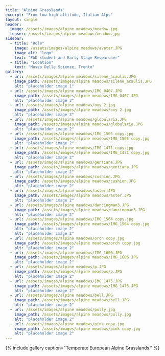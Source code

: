 ```yaml
---
title: "Alpine Grasslands"
excerpt: "From low-high altitude, Italian Alps"
layout: single
header:
  image: /assets/images/alpine meadows/meadow.jpg
  teaser: /assets/images/alpine meadows/meadow.jpg
sidebar:
  - title: "Role"
    image: /assets/images/alpine meadows/avatar.JPG
    image_alt: "logo"
    text: "PhD student and Early Stage Researcher"
  - title: "Location"
    text: "Museo Delle Scienze, Trento"
gallery:
  - url: /assets/images/alpine meadows/silene_acaulis.JPG
    image_path: /assets/images/alpine meadows/silene_acaulis.JPG
    alt: "placeholder image 1"
  - url: /assets/images/alpine meadows/IMG_0407.JPG
    image_path: /assets/images/alpine meadows/IMG_0407.JPG
    alt: "placeholder image 3"
  - url: /assets/images/alpine meadows/oxy 2.jpg
    image_path: /assets/images/alpine meadows/oxy 2.jpg
    alt: "placeholder image 3"  
  - url: /assets/images/alpine meadows/globularia.JPG
    image_path: /assets/images/alpine meadows/globularia.JPG
    alt: "placeholder image 2"
  - url: /assets/images/alpine meadows/IMG_1505 copy.jpg
    image_path: /assets/images/alpine meadows/IMG_1505 copy.jpg
    alt: "placeholder image 2"
  - url: /assets/images/alpine meadows/IMG_1471 copy.jpg
    image_path: /assets/images/alpine meadows/IMG_1471 copy.jpg
    alt: "placeholder image 2"
  - url: /assets/images/alpine meadows/gentiana.JPG
    image_path: /assets/images/alpine meadows/gentiana.JPG
    alt: "placeholder image 2"
  - url: /assets/images/alpine meadows/cushion.JPG
    image_path: /assets/images/alpine meadows/cushion.JPG
    alt: "placeholder image 2"
  - url: /assets/images/alpine meadows/aster.JPG
    image_path: /assets/images/alpine meadows/aster.JPG
    alt: "placeholder image 2"  
  - url: /assets/images/alpine meadows/dancingman3.JPG
    image_path: /assets/images/alpine meadows/dancingman3.JPG
    alt: "placeholder image 2"
  - url: /assets/images/alpine meadows/IMG_1564 copy.jpg
    image_path: /assets/images/alpine meadows/IMG_1564 copy.jpg
    alt: "placeholder image 2"
    alt: "placeholder image 2"
  - url: /assets/images/alpine meadows/orch copy.jpg
    image_path: /assets/images/alpine meadows/orch copy.jpg
    alt: "placeholder image 2"
  - url: /assets/images/alpine meadows/IMG_1606.JPG
    image_path: /assets/images/alpine meadows/IMG_1606.JPG
    alt: "placeholder image 2"
  - url: /assets/images/alpine meadows/p.JPG
    image_path: /assets/images/alpine meadows/p.JPG
    alt: "placeholder image 2"
  - url: /assets/images/alpine meadows/IMG_1475.JPG
    image_path: /assets/images/alpine meadows/IMG_1475.JPG
    alt: "placeholder image 2"
  - url: /assets/images/alpine meadows/bell.JPG
    image_path: /assets/images/alpine meadows/bell.JPG
    alt: "placeholder image 2"
  - url: /assets/images/alpine meadows/pully.jpg
    image_path: /assets/images/alpine meadows/pully.jpg
    alt: "placeholder image 2" 
  - url: /assets/images/alpine meadows/pink copy.jpg
    image_path: /assets/images/alpine meadows/pink copy.jpg
    alt: "placeholder image 2" 
---
```




{% include gallery caption="Temperate European Alpine Grasslands." %}

